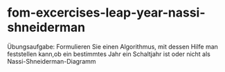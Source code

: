# fom-excercises-leap-year-nassi-shneiderman
Übungsaufgabe: Formulieren Sie einen Algorithmus, mit dessen Hilfe man feststellen kann,ob ein bestimmtes Jahr ein Schaltjahr ist oder nicht als Nassi-Shneiderman-Diagramm
